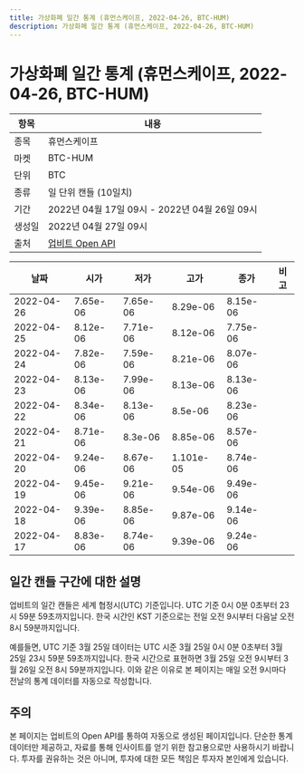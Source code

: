 ```yaml
---
title: 가상화폐 일간 통계 (휴먼스케이프, 2022-04-26, BTC-HUM)
description: 가상화폐 일간 통계 (휴먼스케이프, 2022-04-26, BTC-HUM)
---
```



가상화폐 일간 통계 (휴먼스케이프, 2022-04-26, BTC-HUM)
===

|항목|내용|
|--|--|
|종목|휴먼스케이프|
|마켓|BTC-HUM|
|단위|BTC|
|종류|일 단위 캔들 (10일치)|
|기간|2022년 04월 17일 09시 - 2022년 04월 26일 09시|
|생성일|2022년 04월 27일 09시|
|출처|[업비트 Open API](https://docs.upbit.com)|


|날짜|시가|저가|고가|종가|비고|
|--|--|--|--|--|--|
|2022-04-26|7.65e-06|7.65e-06|8.29e-06|8.15e-06|    |
|2022-04-25|8.12e-06|7.71e-06|8.12e-06|7.75e-06|    |
|2022-04-24|7.82e-06|7.59e-06|8.21e-06|8.07e-06|    |
|2022-04-23|8.13e-06|7.99e-06|8.13e-06|8.13e-06|    |
|2022-04-22|8.34e-06|8.13e-06|8.5e-06|8.23e-06|    |
|2022-04-21|8.71e-06|8.3e-06|8.85e-06|8.57e-06|    |
|2022-04-20|9.24e-06|8.67e-06|1.101e-05|8.74e-06|    |
|2022-04-19|9.45e-06|9.21e-06|9.54e-06|9.49e-06|    |
|2022-04-18|9.39e-06|8.85e-06|9.87e-06|9.14e-06|    |
|2022-04-17|8.83e-06|8.74e-06|9.39e-06|9.24e-06|    |


일간 캔들 구간에 대한 설명
---


업비트의 일간 캔들은 세계 협정시(UTC) 기준입니다. 
UTC 기준 0시 0분 0초부터 23시 59분 59초까지입니다. 
한국 시간인 KST 기준으로는 전일 오전 9시부터 다음날 오전 8시 59분까지입니다. 


예를들면, UTC 기준 3월 25일 데이터는 UTC 시준 3월 25일 0시 0분 0초부터 3월 25일 23시 59분 59초까지입니다. 
한국 시간으로 표현하면 3월 25일 오전 9시부터 3월 26일 오전 8시 59분까지입니다. 
이와 같은 이유로 본 페이지는 매일 오전 9시마다 전날의 통계 데이터를 자동으로 작성합니다. 


주의
---


본 페이지는 업비트의 Open API를 통하여 자동으로 생성된 페이지입니다. 
단순한 통계 데이터만 제공하고, 자료를 통해 인사이트를 얻기 위한 참고용으로만 사용하시기 바랍니다. 
투자를 권유하는 것은 아니며, 투자에 대한 모든 책임은 투자자 본인에게 있습니다. 
